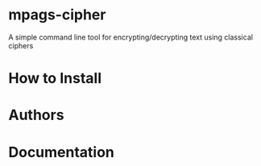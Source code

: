 # mpags-cipher
A simple command line tool for encrypting/decrypting text using classical ciphers

# How to Install

# Authors

# Documentation